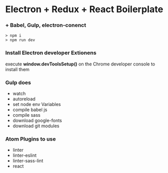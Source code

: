 # Electron + Redux + React Boilerplate

### + Babel, Gulp, electron-conenct

	> npm i
	> npm run dev


### Install Electron developer Extionens

execute **window.devToolsSetup()** on the Chrome developer console to install them


### Gulp does

* watch
* autoreload
* set node env Variables
* compile babel js
* compile sass
* download google-fonts
* download git modules


### Atom Plugins to use

* linter
* linter-eslint
* linter-sass-lint
* react
